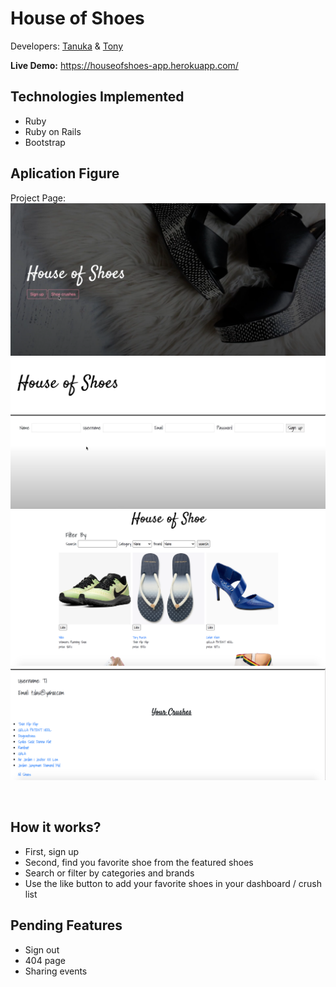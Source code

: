# House of Shoes

Developers: [Tanuka](https://github.com/tanuka16) & [Tony](https://github.com/tlam212)

**Live Demo:** https://houseofshoes-app.herokuapp.com/


## Technologies Implemented

- Ruby
- Ruby on Rails
- Bootstrap 

## Aplication Figure

Project Page: 
<br>
![](pictures/HOS.png)
<br>
![](pictures/HOS2.png)
<br>
![](pictures/HOS3.png)
<br>
![](pictures/HOS4.png)

<br>

## How it works?

- First, sign up
- Second, find you favorite shoe from the featured shoes
- Search or filter by categories and brands
- Use the like button to add your favorite shoes in your dashboard / crush list

## Pending Features
- Sign out
- 404 page
- Sharing events
 

